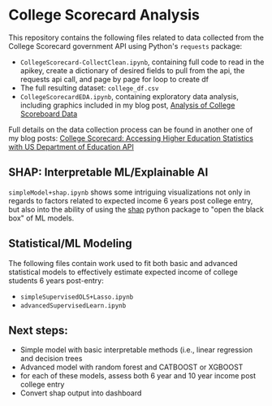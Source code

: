 # College Scorecard Analysis

This repository contains the following files related to data collected from the College Scorecard government API using Python's `requests` package:

* `CollegeScorecard-CollectClean.ipynb`, containing full code to read in the apikey, create a dictionary of desired fields to pull from the api, the requests api call, and page by page for loop to create df
* The full resulting dataset: `college_df.csv`
* `CollegeScorecardEDA.ipynb`, containing exploratory data analysis, including graphics included in my blog post, [Analysis of College Scoreboard Data](https://runstats21.github.io/stat-386-projects/2022/11/18/csb-eda.html)

Full details on the data collection process can be found in another one of my blog posts: [College Scorecard: Accessing Higher Education Statistics with US Department of Education API](https://runstats21.github.io/stat-386-projects/2022/10/17/webscraping-post.html)

## SHAP: Interpretable ML/Explainable AI
`simpleModel+shap.ipynb` shows some intriguing visualizations not only in regards to factors related to expected income 6 years post college entry, but also into the ability of using the [shap](https://shap.readthedocs.io/en/latest/index.html) python package to "open the black box" of ML models.

## Statistical/ML Modeling
The following files contain work used to fit both basic and advanced statistical models to effectively estimate expected income of college students 6 years post-entry:

- `simpleSupervisedOLS+Lasso.ipynb`
- `advancedSupervisedLearn.ipynb`

## Next steps:
- Simple model with basic interpretable methods (i.e., linear regression and decision trees
- Advanced model with random forest and CATBOOST or XGBOOST
- for each of these models, assess both 6 year and 10 year income post college entry
- Convert shap output into dashboard


